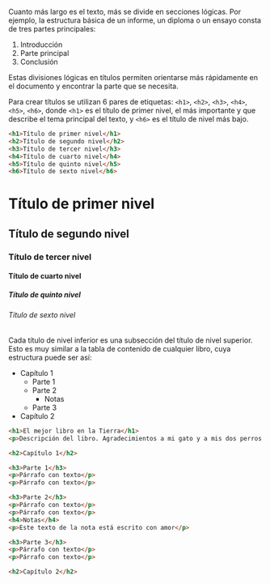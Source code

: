 
Cuanto más largo es el texto, más se divide en secciones lógicas. Por ejemplo, la estructura básica de un informe, un diploma o un ensayo consta de tres partes principales:

1. Introducción
2. Parte principal
3. Conclusión

Estas divisiones lógicas en títulos permiten orientarse más rápidamente en el documento y encontrar la parte que se necesita.

Para crear títulos se utilizan 6 pares de etiquetas: `<h1>`, `<h2>`, `<h3>`, `<h4>`, `<h5>`, `<h6>`, donde `<h1>` es el título de primer nivel, el más importante y que describe el tema principal del texto, y `<h6>` es el título de nivel más bajo.

```html
<h1>Título de primer nivel</h1>
<h2>Título de segundo nivel</h2>
<h3>Título de tercer nivel</h3>
<h4>Título de cuarto nivel</h4>
<h5>Título de quinto nivel</h5>
<h6>Título de sexto nivel</h6>
```

<div class="hexlet-basics-example my-3">
  <h1>Título de primer nivel</h1>
  <h2>Título de segundo nivel</h2>
  <h3>Título de tercer nivel</h3>
  <h4>Título de cuarto nivel</h4>
  <h5>Título de quinto nivel</h5>
  <h6>Título de sexto nivel</h6>
</div>

Cada título de nivel inferior es una subsección del título de nivel superior. Esto es muy similar a la tabla de contenido de cualquier libro, cuya estructura puede ser así:

* Capítulo 1
  * Parte 1
  * Parte 2
    * Notas
  * Parte 3
* Capítulo 2

```html
<h1>El mejor libro en la Tierra</h1>
<p>Descripción del libro. Agradecimientos a mi gato y a mis dos perros. ¡Miau!</p>

<h2>Capítulo 1</h2>

<h3>Parte 1</h3>
<p>Párrafo con texto</p>
<p>Párrafo con texto</p>

<h3>Parte 2</h3>
<p>Párrafo con texto</p>
<p>Párrafo con texto</p>
<h4>Notas</h4>
<p>Este texto de la nota está escrito con amor</p>

<h3>Parte 3</h3>
<p>Párrafo con texto</p>
<p>Párrafo con texto</p>

<h2>Capítulo 2</h2>
```
